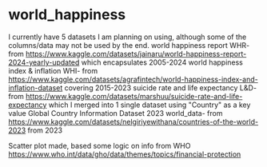 # world_happiness
I currently have 5 datasets I am planning on using, although some of the columns/data may not be used by the end. 
world happiness report WHR- from https://www.kaggle.com/datasets/jainaru/world-happiness-report-2024-yearly-updated which encapsulates 2005-2024
world happiness index & inflation WHI- from https://www.kaggle.com/datasets/agrafintech/world-happiness-index-and-inflation-dataset covering 2015-2023
suicide rate and life expectancy L&D- from https://www.kaggle.com/datasets/marshuu/suicide-rate-and-life-expectancy which I merged into 1 single dataset using "Country" as a key value
Global Country Information Dataset 2023 world_data- from https://www.kaggle.com/datasets/nelgiriyewithana/countries-of-the-world-2023 from 2023

Scatter plot made, based some logic on info from WHO https://www.who.int/data/gho/data/themes/topics/financial-protection

